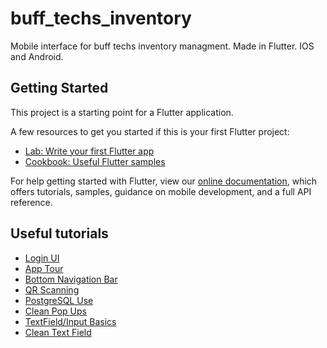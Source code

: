 # buff_techs_inventory

Mobile interface for buff techs inventory managment. Made in Flutter. IOS and Android.

## Getting Started

This project is a starting point for a Flutter application.

A few resources to get you started if this is your first Flutter project:

- [Lab: Write your first Flutter app](https://flutter.dev/docs/get-started/codelab)
- [Cookbook: Useful Flutter samples](https://flutter.dev/docs/cookbook)

For help getting started with Flutter, view our 
[online documentation](https://flutter.dev/docs), which offers tutorials, 
samples, guidance on mobile development, and a full API reference.

## Useful tutorials
- [Login UI](https://pusher.com/tutorials/login-ui-flutter)
- [App Tour](https://flutterawesome.com/simple-and-configurable-app-introduction-slider-for-flutter/)
- [Bottom Navigation Bar](https://medium.com/coding-with-flutter/flutter-bottomappbar-navigation-with-fab-8b962bb55013)
- [QR Scanning](https://github.com/iampawan/FlutterQRScanner-App)
- [PostgreSQL Use](https://pub.dev/packages/postgres#-readme-tab-)
- [Clean Pop Ups](https://flutterawesome.com/xustomizable-and-easy-to-use-alert-popup-dialogs-for-flutter/)
- [TextField/Input Basics](https://medium.com/flutter-community/a-deep-dive-into-flutter-textfields-f0e676aaab7a)
- [Clean Text Field](https://medium.com/@om.m.mestry/to-create-a-beautiful-text-box-with-in-flutter-a7a4d11ae13f)